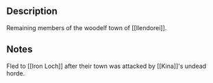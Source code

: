 ## Description
Remaining members of the woodelf town of [[Ilendorei]]. 

## Notes
Fled to [[Iron Loch]] after their town was attacked by [[Kina]]'s undead horde.